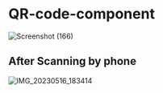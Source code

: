 # QR-code-component
![Screenshot (166)](https://github.com/hemantgarg1452/QR-code-component/assets/108003083/b32f3034-5aa6-4f65-a4a0-08a5c1170eee)

## After Scanning by phone

![IMG_20230516_183414](https://github.com/hemantgarg1452/QR-code-component/assets/108003083/feaca8f2-892b-468f-84b1-a0111facd4b2)
